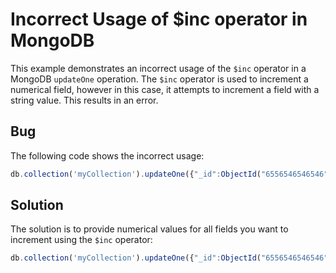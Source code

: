 # Incorrect Usage of $inc operator in MongoDB
This example demonstrates an incorrect usage of the `$inc` operator in a MongoDB `updateOne` operation. The `$inc` operator is used to increment a numerical field, however in this case, it attempts to increment a field with a string value. This results in an error.

## Bug
The following code shows the incorrect usage:
```javascript
db.collection('myCollection').updateOne({"_id":ObjectId("6556546546546")},{$inc:{field1:1,field2:"abc"}});
```
## Solution
The solution is to provide numerical values for all fields you want to increment using the `$inc` operator:
```javascript
db.collection('myCollection').updateOne({"_id":ObjectId("6556546546546")},{$inc:{field1:1,field2:1}});
```